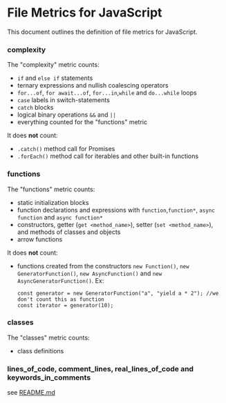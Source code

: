 # File Metrics for JavaScript

This document outlines the definition of file metrics for JavaScript.

### complexity

The "complexity" metric counts:

-   `if` and `else if` statements
-   ternary expressions and nullish coalescing operators
-   `for...of`, `for await...of`, `for...in`,`while` and `do...while` loops
-   `case` labels in switch-statements
-   `catch` blocks
-   logical binary operations `&&` and `||`
-   everything counted for the "functions" metric

It does **not** count:

-   `.catch()` method call for Promises
-   `.forEach()` method call for iterables and other built-in functions

### functions

The "functions" metric counts:

-   static initialization blocks
-   function declarations and expressions with `function`,`function*`, `async function` and `async function*`
-   constructors, getter (`get <method_name>`), setter (`set <method_name>`), and methods of classes and objects
-   arrow functions

It does **not** count:

-   functions created from the constructors `new Function()`, `new GeneratorFunction()`, `new AsyncFunction()` and `new AsyncGeneratorFunction()`. Ex:
    ```
    const generator = new GeneratorFunction("a", "yield a * 2"); //we don't count this as function
    const iterator = generator(10);
    ```

### classes

The "classes" metric counts:

-   class definitions

### lines_of_code, comment_lines, real_lines_of_code and keywords_in_comments

see [README.md](../../README.md)
